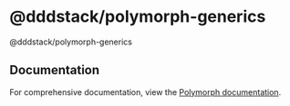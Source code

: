 # @dddstack/polymorph-generics

@dddstack/polymorph-generics

## Documentation

For comprehensive documentation, view the [Polymorph documentation](https://github.com/dddstack/polymorph).
